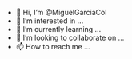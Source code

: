 - 👋 Hi, I’m @MiguelGarciaCol
- 👀 I’m interested in ...
- 🌱 I’m currently learning ...
- 💞️ I’m looking to collaborate on ...
- 📫 How to reach me ...

<!---
MiguelGarciaCol/MiguelGarciaCol is a ✨ special ✨ repository because its `README.md` (this file) appears on your GitHub profile.
You can click the Preview link to take a look at your changes.
--->
